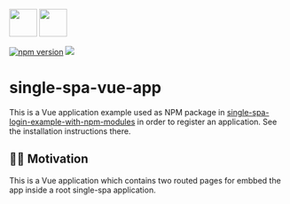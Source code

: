 <p float="left">
  <img src="https://single-spa.js.org/img/logo-white-bgblue.svg" width="50" height="50">
  <img src="https://vuejs.org/images/logo.png" width="50" height="50">
</p>

[![npm version](https://img.shields.io/npm/v/single-spa-vue-app.svg?style=flat-square)](https://www.npmjs.org/package/single-spa-vue-app)
[![](https://data.jsdelivr.com/v1/package/npm/single-spa-vue-app/badge)](https://www.jsdelivr.com/package/npm/single-spa-vue-app)

# single-spa-vue-app

This is a Vue application example used as NPM package in [single-spa-login-example-with-npm-modules](https://github.com/jualoppaz/single-spa-login-example-with-npm-modules) in order to register an application. See the installation instructions there.

## ✍🏻 Motivation

This is a Vue application which contains two routed pages for embbed the app inside a root single-spa application.
